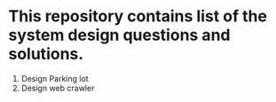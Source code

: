 # This repository contains list of the system design questions and solutions.
1. Design Parking lot 
2. Design web crawler